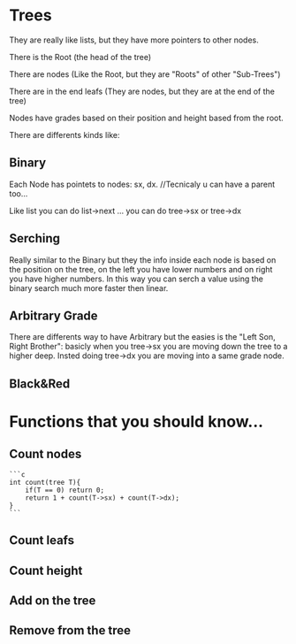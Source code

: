 # Trees

They are really like lists, but they have more pointers to other nodes.

There is the Root (the head of the tree)

There are nodes (Like the Root, but they are "Roots" of other "Sub-Trees")

There are in the end leafs (They are nodes, but they are at the end of the tree)

Nodes have grades based on their position and height based from the root.

There are differents kinds like:

## Binary

Each Node has pointets to nodes: sx, dx. //Tecnicaly u can have a parent too...

Like list you can do list->next ... you can do tree->sx or tree->dx

## Serching

Really similar to the Binary but they the info inside each node is based on the position on the tree, on the left you have lower numbers and on right you have higher numbers.
In this way you can serch a value using the binary search much more faster then linear.

## Arbitrary Grade

There are differents way to have Arbitrary but the easies is the "Left Son, Right Brother":
basicly when you tree->sx you are moving down the tree to a higher deep.
Insted doing tree->dx you are moving into a same grade node.

## Black&Red

# Functions that you should know...

## Count nodes

    ```c
    int count(tree T){
        if(T == 0) return 0;
        return 1 + count(T->sx) + count(T->dx);
    }
    ```

## Count leafs

## Count height

## Add on the tree

## Remove from the tree
